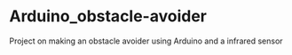 # Arduino_obstacle-avoider
Project on making an obstacle avoider using Arduino and a infrared sensor

